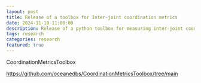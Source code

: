 ```yaml
---
layout: post
title: Release of a toolbox for Inter-joint coordination metrics
date: 2024-11-10 11:00:00
description: Release of a python toolbox for measuring inter-joint coordination for multiple joints
tags: research
categories: research
featured: true
---
```

CoordinationMetricsToolbox

https://github.com/oceanedbs/CoordinationMetricsToolbox/tree/main